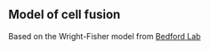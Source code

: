 ## Model of cell fusion

Based on the Wright-Fisher model from [Bedford Lab](https://bedford.io/projects/sismid/)
